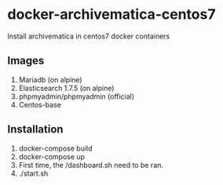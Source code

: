 # docker-archivematica-centos7
Install archivematica in centos7 docker containers 
## Images
1. Mariadb (on alpine)
2. Elasticsearch 1.7.5 (on alpine)
3. phpmyadmin/phpmyadmin (official)
4. Centos-base 
## Installation
1. docker-compose build
2. docker-compose up
3. First time, the /dashboard.sh need to be ran.
4. ./start.sh
